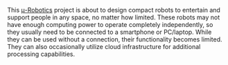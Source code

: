 This [μ-Robotics](https://github.com/u-robotics/.github/wiki/u%E2%80%90Robotics) project is about to design compact robots to entertain and support people in any space, no matter how limited. These robots may not have enough computing power to operate completely independently, so they usually need to be connected to a smartphone or PC/laptop. While they can be used without a connection, their functionality becomes limited. They can also occasionally utilize cloud infrastructure for additional processing capabilities.
